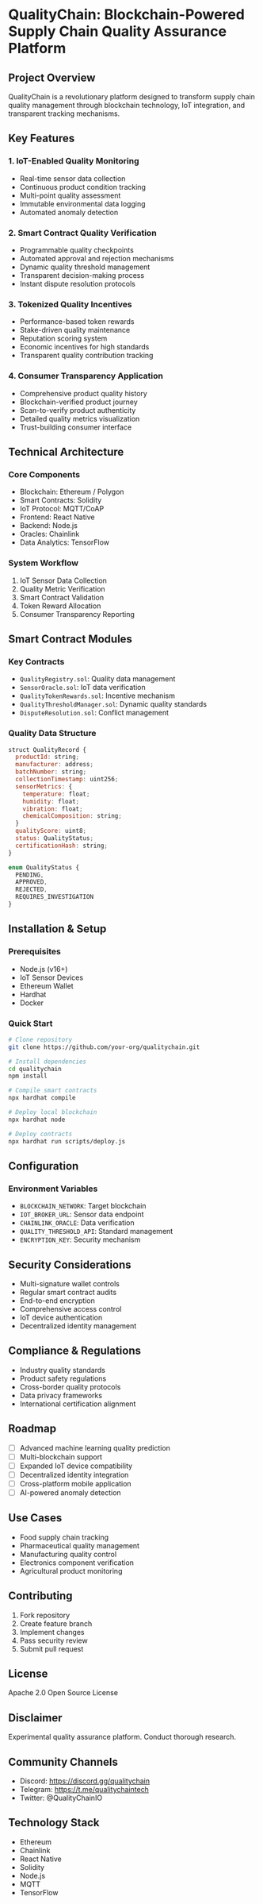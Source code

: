 # QualityChain: Blockchain-Powered Supply Chain Quality Assurance Platform

## Project Overview

QualityChain is a revolutionary platform designed to transform supply chain quality management through blockchain technology, IoT integration, and transparent tracking mechanisms.

## Key Features

### 1. IoT-Enabled Quality Monitoring
- Real-time sensor data collection
- Continuous product condition tracking
- Multi-point quality assessment
- Immutable environmental data logging
- Automated anomaly detection

### 2. Smart Contract Quality Verification
- Programmable quality checkpoints
- Automated approval and rejection mechanisms
- Dynamic quality threshold management
- Transparent decision-making process
- Instant dispute resolution protocols

### 3. Tokenized Quality Incentives
- Performance-based token rewards
- Stake-driven quality maintenance
- Reputation scoring system
- Economic incentives for high standards
- Transparent quality contribution tracking

### 4. Consumer Transparency Application
- Comprehensive product quality history
- Blockchain-verified product journey
- Scan-to-verify product authenticity
- Detailed quality metrics visualization
- Trust-building consumer interface

## Technical Architecture

### Core Components
- Blockchain: Ethereum / Polygon
- Smart Contracts: Solidity
- IoT Protocol: MQTT/CoAP
- Frontend: React Native
- Backend: Node.js
- Oracles: Chainlink
- Data Analytics: TensorFlow

### System Workflow
1. IoT Sensor Data Collection
2. Quality Metric Verification
3. Smart Contract Validation
4. Token Reward Allocation
5. Consumer Transparency Reporting

## Smart Contract Modules

### Key Contracts
- `QualityRegistry.sol`: Quality data management
- `SensorOracle.sol`: IoT data verification
- `QualityTokenRewards.sol`: Incentive mechanism
- `QualityThresholdManager.sol`: Dynamic quality standards
- `DisputeResolution.sol`: Conflict management

### Quality Data Structure
```javascript
struct QualityRecord {
  productId: string;
  manufacturer: address;
  batchNumber: string;
  collectionTimestamp: uint256;
  sensorMetrics: {
    temperature: float;
    humidity: float;
    vibration: float;
    chemicalComposition: string;
  }
  qualityScore: uint8;
  status: QualityStatus;
  certificationHash: string;
}

enum QualityStatus {
  PENDING,
  APPROVED,
  REJECTED,
  REQUIRES_INVESTIGATION
}
```

## Installation & Setup

### Prerequisites
- Node.js (v16+)
- IoT Sensor Devices
- Ethereum Wallet
- Hardhat
- Docker

### Quick Start
```bash
# Clone repository
git clone https://github.com/your-org/qualitychain.git

# Install dependencies
cd qualitychain
npm install

# Compile smart contracts
npx hardhat compile

# Deploy local blockchain
npx hardhat node

# Deploy contracts
npx hardhat run scripts/deploy.js
```

## Configuration

### Environment Variables
- `BLOCKCHAIN_NETWORK`: Target blockchain
- `IOT_BROKER_URL`: Sensor data endpoint
- `CHAINLINK_ORACLE`: Data verification
- `QUALITY_THRESHOLD_API`: Standard management
- `ENCRYPTION_KEY`: Security mechanism

## Security Considerations
- Multi-signature wallet controls
- Regular smart contract audits
- End-to-end encryption
- Comprehensive access control
- IoT device authentication
- Decentralized identity management

## Compliance & Regulations
- Industry quality standards
- Product safety regulations
- Cross-border quality protocols
- Data privacy frameworks
- International certification alignment

## Roadmap
- [ ] Advanced machine learning quality prediction
- [ ] Multi-blockchain support
- [ ] Expanded IoT device compatibility
- [ ] Decentralized identity integration
- [ ] Cross-platform mobile application
- [ ] AI-powered anomaly detection

## Use Cases
- Food supply chain tracking
- Pharmaceutical quality management
- Manufacturing quality control
- Electronics component verification
- Agricultural product monitoring

## Contributing
1. Fork repository
2. Create feature branch
3. Implement changes
4. Pass security review
5. Submit pull request

## License
Apache 2.0 Open Source License

## Disclaimer
Experimental quality assurance platform. Conduct thorough research.

## Community Channels
- Discord: https://discord.gg/qualitychain
- Telegram: https://t.me/qualitychaintech
- Twitter: @QualityChainIO

## Technology Stack
- Ethereum
- Chainlink
- React Native
- Solidity
- Node.js
- MQTT
- TensorFlow
